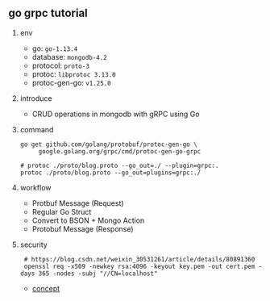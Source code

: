 ## go grpc tutorial

1. env

   - go: `go-1.13.4`
   - database: `mongodb-4.2`
   - protocol: `proto-3`
   - protoc: `libprotoc 3.13.0`
   - protoc-gen-go: `v1.25.0`

2. introduce

   - CRUD operations in mongodb with gRPC using Go

3. command

   ```shell
   go get github.com/golang/protobuf/protoc-gen-go \
        google.golang.org/grpc/cmd/protoc-gen-go-grpc

   # protoc ./proto/blog.proto --go_out=./ --plugin=grpc:.
   protoc ./proto/blog.proto --go_out=plugins=grpc:./
   ```
   
4. workflow

    - Protbuf Message (Request) 
    - Regular Go Struct 
    - Convert to BSON + Mongo Action 
    - Protobuf Message (Response)   

5. security
    
   ```shell
    # https://blog.csdn.net/weixin_30531261/article/details/80891360
    openssl req -x509 -newkey rsa:4096 -keyout key.pem -out cert.pem -days 365 -nodes -subj "//CN=localhost"
    ```
   
   - [concept](https://blog.csdn.net/earbao/article/details/82958518)